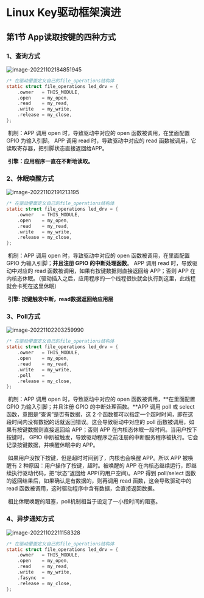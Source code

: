 # Linux Key驱动框架演进

## 第1节 App读取按键的四种方式

### 1、查询方式

![image-20221102184851945](https://pic-1304959529.cos.ap-guangzhou.myqcloud.com/DB/image-20221102184851945.png)

```C
/* 在驱动里面定义自己的file_operations结构体                                              */
static struct file_operations led_drv = {
	.owner	 = THIS_MODULE,
	.open    = my_open,
	.read    = my_read,
	.write   = my_write,
	.release = my_close,
};
```

​		机制：APP 调用 open 时，导致驱动中对应的 open 函数被调用，在里面配置 GPIO 为输入引脚。 APP 调用 read 时，导致驱动中对应的 read 函数被调用，它读取寄存器，把引脚状态直接返回给APP。

​		**引擎：应用程序一直在不断地读取。**

### 2、休眠唤醒方式

![image-20221102191213195](https://pic-1304959529.cos.ap-guangzhou.myqcloud.com/DB/image-20221102191213195.png)

```C
/* 在驱动里面定义自己的file_operations结构体                                              */
static struct file_operations led_drv = {
	.owner	 = THIS_MODULE,
	.open    = my_open,
	.read    = my_read,
	.write   = my_write,
	.release = my_close,
};
```

​		机制：APP 调用 open 时，导致驱动中对应的 open 函数被调用，在里面配置GPIO 为输入引脚；**并且注册 GPIO 的中断处理函数**。  APP 调用 read 时，导致驱动中对应的 read 函数被调用，如果有按键数据则直接返回给 APP；否则 APP 在内核态休眠。（驱动插入之后，应用程序的一个线程很快就会执行到这里，此线程就会卡死在这里休眠）

​		**引擎: 按键触发中断，read数据返回给应用层**

### 3、Poll方式

![image-20221102203259990](https://pic-1304959529.cos.ap-guangzhou.myqcloud.com/DB/image-20221102203259990.png)

```C
/* 在驱动里面定义自己的file_operations结构体                                              */
static struct file_operations led_drv = {
	.owner	 = THIS_MODULE,
	.open    = my_open,
	.read    = my_read,
	.write   = my_write,
    .poll    = 
	.release = my_close,
};
```

​		机制：APP 调用 open 时，导致驱动中对应的 open 函数被调用，**在里面配置GPIO 为输入引脚；并且注册 GPIO 的中断处理函数。**APP 调用 poll 或 select 函数，意图是“查询”是否有数据，这 2 个函数都可以指定一个超时时间，即在这段时间内没有数据的话就返回错误。这会导致驱动中对应的 poll 函数被调用，如果有按键数据则直接返回给 APP；否则 APP 在内核态休眠一段时间。当用户按下按键时， GPIO 中断被触发，导致驱动程序之前注册的中断服务程序被执行。它会记录按键数据，并唤醒休眠中的 APP。

​		如果用户没按下按键，但是超时时间到了，内核也会唤醒 APP。所以 APP 被唤醒有 2 种原因：用户操作了按键，超时。被唤醒的 APP 在内核态继续运行，即继续执行驱动代码，把“状态”返回给 APP(的用户空间)。APP 得到 poll/select 函数的返回结果后，如果确认是有数据的，则再调用 read 函数，这会导致驱动中的 read 函数被调用，这时驱动程序中含有数据，会直接返回数据。  

​		相比休眠唤醒的阻塞，poll机制相当于设定了一小段时间的阻塞。

### 4、异步通知方式

![image-20221102211158328](https://pic-1304959529.cos.ap-guangzhou.myqcloud.com/DB/image-20221102211158328.png)

```C
/* 在驱动里面定义自己的file_operations结构体                                              */
static struct file_operations led_drv = {
	.owner	 = THIS_MODULE,
	.open    = my_open,
	.read    = my_read,
	.write   = my_write,
    .fasync  = 
	.release = my_close,
};
```





